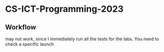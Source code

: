 # CS-ICT-Programming-2023

## Workflow
may not work, since I immediately run all the tests for the labs. You need to check a specific launch
